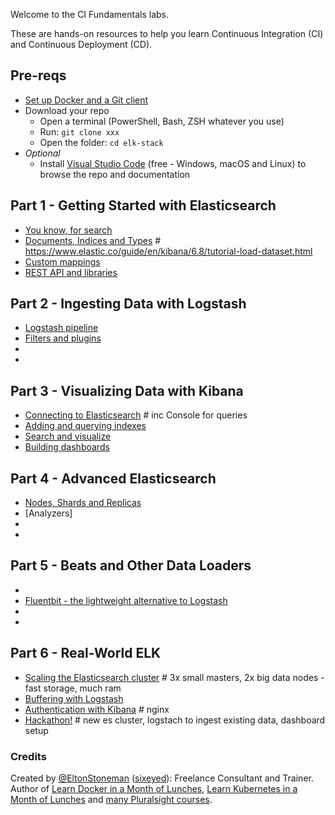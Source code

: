 
Welcome to the CI Fundamentals labs.

These are hands-on resources to help you learn Continuous Integration (CI) and Continuous Deployment (CD).

## Pre-reqs

 - [Set up Docker and a Git client](setup) 
 - Download your repo
    - Open a terminal (PowerShell, Bash, ZSH whatever you use) 
    - Run: `git clone xxx`
    - Open the folder: `cd elk-stack`
- _Optional_
    -   Install [Visual Studio Code](https://code.visualstudio.com) (free - Windows, macOS and Linux) to browse the repo and documentation

## Part 1 - Getting Started with Elasticsearch

- [You know, for search]()
- [Documents, Indices and Types]() # https://www.elastic.co/guide/en/kibana/6.8/tutorial-load-dataset.html 
- [Custom mappings]()
- [REST API and libraries]()

## Part 2 - Ingesting Data with Logstash

- [Logstash pipeline]()
- [Filters and plugins]()
-
-

## Part 3 - Visualizing Data with Kibana

- [Connecting to Elasticsearch]() # inc Console for queries
- [Adding and querying indexes]()
- [Search and visualize]()
- [Building dashboards]()

## Part 4 - Advanced Elasticsearch 

- [Nodes, Shards and Replicas]()
- [Analyzers]
- 
-

## Part 5 - Beats and Other Data Loaders

- []()
- [Fluentbit - the lightweight alternative to Logstash]()
- 
- 


## Part 6 - Real-World ELK

- [Scaling the Elasticsearch cluster]() # 3x small masters, 2x big data nodes - fast storage, much ram
- [Buffering with Logstash]()
- [Authentication with Kibana]() # nginx
- [Hackathon!]() # new es cluster, logstach to ingest existing data, dashboard setup


### Credits

Created by [@EltonStoneman](https://twitter.com/EltonStoneman) ([sixeyed](https://github.com/sixeyed)): Freelance Consultant and Trainer. Author of [Learn Docker in a Month of Lunches](https://www.manning.com/books/learn-docker-in-a-month-of-lunches), [Learn Kubernetes in a Month of Lunches](https://www.manning.com/books/learn-kubernetes-in-a-month-of-lunches) and [many Pluralsight courses](https://pluralsight.pxf.io/c/1197078/424552/7490?u=https%3A%2F%2Fwww.pluralsight.com%2Fauthors%2Felton-stoneman).


